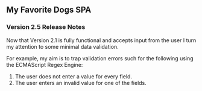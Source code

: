 ## My Favorite Dogs SPA

### Version 2.5 Release Notes

Now that Version 2.1 is fully functional and accepts input from the user I turn my attention to some minimal data validation.

For example, my aim is to trap validation errors such for the following using the ECMAScript Regex Engine:

1. The user does not enter a value for every field.
2. The user enters an invalid value for one of the fields.
